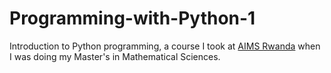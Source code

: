 # Programming-with-Python-1

Introduction to Python programming, a course I took at [AIMS Rwanda](https://aims.ac.rw/) when I was  doing my Master's in Mathematical Sciences.
